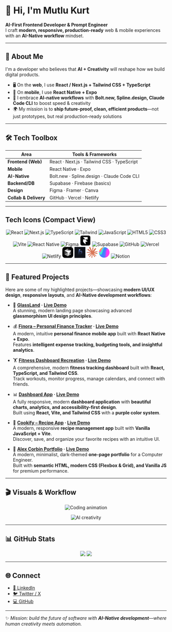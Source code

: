 # 👋 Hi, I'm Mutlu Kurt  

**AI-First Frontend Developer & Prompt Engineer**  
I craft **modern, responsive, production-ready** web & mobile experiences with an **AI-Native workflow** mindset.  

---

## 🚀 About Me  

I'm a developer who believes that **AI + Creativity** will reshape how we build digital products.  
- 🖥 On the **web**, I use **React / Next.js + Tailwind CSS + TypeScript**  
- 📱 On **mobile**, I use **React Native + Expo**  
- 🤖 I embrace **AI-native workflows** with **Bolt.new, Spline.design, Claude Code CLI** to boost speed & creativity  
- 🌍 My mission is to **ship future-proof, clean, efficient products**—not just prototypes, but real production-ready solutions  

---

## 🛠️ Tech Toolbox  

| Area | Tools & Frameworks |
|------|--------------------|
| **Frontend (Web)** | React · Next.js · Tailwind CSS · TypeScript |
| **Mobile** | React Native · Expo |
| **AI-Native** | Bolt.new · Spline.design · Claude Code CLI |
| **Backend/DB** | Supabase · Firebase (basics) |
| **Design** | Figma · Framer · Canva |
| **Collab & Delivery** | GitHub · Vercel · Netlify |

---

## Tech Icons (Compact View)

<p align="center">
  <!-- Devicon icons (CDN) -->
  <img src="https://cdn.jsdelivr.net/gh/devicons/devicon/icons/react/react-original.svg" height="34" alt="React"/>
  <img src="https://cdn.jsdelivr.net/gh/devicons/devicon/icons/nextjs/nextjs-original.svg" height="34" alt="Next.js"/>
  <img src="https://cdn.jsdelivr.net/gh/devicons/devicon/icons/typescript/typescript-original.svg" height="34" alt="TypeScript"/>
  <img src="https://cdn.jsdelivr.net/gh/devicons/devicon/icons/tailwindcss/tailwindcss-original.svg" height="34" alt="Tailwind"/>
  <img src="https://cdn.jsdelivr.net/gh/devicons/devicon/icons/javascript/javascript-original.svg" height="34" alt="JavaScript"/>
  <img src="https://cdn.jsdelivr.net/gh/devicons/devicon/icons/html5/html5-original.svg" height="34" alt="HTML5"/>
  <img src="https://cdn.jsdelivr.net/gh/devicons/devicon/icons/css3/css3-original.svg" height="34" alt="CSS3"/>
  <img src="https://cdn.jsdelivr.net/gh/devicons/devicon/icons/vitejs/vitejs-original.svg" height="34" alt="Vite"/>
  <img src="https://cdn.jsdelivr.net/gh/devicons/devicon/icons/react/react-original.svg" height="34" alt="React Native"/>
  <img src="https://cdn.jsdelivr.net/gh/devicons/devicon/icons/figma/figma-original.svg" height="34" alt="Figma"/>
  <img src="./docs/framer.webp" height="34" alt="Framer"/>
  <img src="https://cdn.jsdelivr.net/gh/devicons/devicon/icons/supabase/supabase-original.svg" height="34" alt="Supabase"/>
  <img src="https://cdn.jsdelivr.net/gh/devicons/devicon/icons/github/github-original.svg" height="34" alt="GitHub"/>
  <img src="https://cdn.jsdelivr.net/gh/devicons/devicon/icons/vercel/vercel-original.svg" height="34" alt="Vercel"/>
  <img src="https://cdn.jsdelivr.net/gh/devicons/devicon/icons/netlify/netlify-original.svg" height="34" alt="Netlify"/>

  <!-- Custom icons from docs/ -->
  <img src="./docs/cursor.svg" height="34" alt="Cursor"/>
  <img src="./docs/boltnew.jpg" height="34" alt="Bolt.new"/>
  <img src="./docs/claude.svg" height="34" alt="Claude"/>
  <img src="./docs/spline.webp" height="34" alt="Spline.design"/>
  <img src="https://cdn.jsdelivr.net/gh/devicons/devicon/icons/notion/notion-original.svg" height="34" alt="Notion"/>
</p>

---

## 📂 Featured Projects  

Here are some of my highlighted projects—showcasing **modern UI/UX design**, **responsive layouts**, and **AI-Native development workflows**:  

- 🌟 **[GlassLand](https://github.com/mutlukurt/GlassLand) · [Live Demo](https://glassmorphism-landin-n96v.bolt.host/)**  
   A stunning, modern landing page showcasing advanced **glassmorphism UI design principles**.  

- 💰 **[Finora – Personal Finance Tracker](https://github.com/mutlukurt/finora-personal-finance-tracker-mobile-app) · [Live Demo](https://finora-personal-fina-hwth.bolt.host/)**  
   A modern, intuitive **personal finance mobile app** built with **React Native + Expo**.  
   Features **intelligent expense tracking, budgeting tools, and insightful analytics**.  

- 🏋️ **[Fitness Dashboard Recreation](https://github.com/mutlukurt/fitness-dashboard-recreation) · [Live Demo](https://fitness-dashboard-re-ap5m.bolt.host/)**  
   A comprehensive, modern **fitness tracking dashboard** built with **React, TypeScript, and Tailwind CSS**.  
   Track workouts, monitor progress, manage calendars, and connect with friends.  

- 📊 **[Dashboard App](https://github.com/mutlukurt/dashboard-app) · [Live Demo](https://mutlukurt.github.io/dashboard-app/)**  
   A fully responsive, modern **dashboard application** with **beautiful charts, analytics, and accessibility-first design**.  
   Built using **React, Vite, and Tailwind CSS** with a **purple color system**.  

- 🍲 **[Cookify – Recipe App](https://github.com/mutlukurt/cookify-recipe-app) · [Live Demo](https://mutlukurt.github.io/cookify-recipe-app/)**  
   A modern, responsive **recipe management app** built with **Vanilla JavaScript + Vite**.  
   Discover, save, and organize your favorite recipes with an intuitive UI.  

- 🖤 **[Alex Corbin Portfolio](https://github.com/mutlukurt/alex-corbin-portfolio) · [Live Demo](https://mutlukurt.github.io/alex-corbin-portfolio/)**  
   A modern, minimalist, dark-themed **one-page portfolio** for a Computer Engineer.  
   Built with **semantic HTML, modern CSS (Flexbox & Grid), and Vanilla JS** for premium performance.  

---

## 🎬 Visuals & Workflow  

<p align="center">
  <img src="https://media.giphy.com/media/OumCa12QC9CIvBe2c1/giphy.gif" width="450" alt="Coding animation"/>
</p>

<p align="center">
  <img src="https://media.giphy.com/media/l0MYOUI5XfRk0hXAA/giphy.gif" width="450" alt="AI creativity"/>
</p>

---

## 📊 GitHub Stats  

<p align="center">
  <img src="https://github-readme-stats.vercel.app/api?username=mutlukurt&show_icons=true&theme=radical" height="170"/>
  <img src="https://github-readme-streak-stats.herokuapp.com/?user=mutlukurt&theme=radical" height="170"/>
</p>

---

## 🌐 Connect  

- [💼 LinkedIn](https://www.linkedin.com/in/mutlukurt)  
- [🐦 Twitter / X](https://twitter.com/mutlukurtio)  
- [💻 GitHub](https://github.com/mutlukurt)  

---

✨ *Mission: build the future of software with **AI-Native development**—where human creativity meets automation.*  
